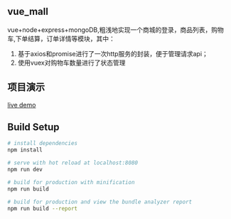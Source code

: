 ## vue_mall
vue+node+express+mongoDB,粗浅地实现一个商城的登录，商品列表，购物车,下单结算，订单详情等模块，其中：
 1) 基于axios和promise进行了一次http服务的封装，便于管理请求api；
 2) 使用vuex对购物车数量进行了状态管理

## 项目演示
[live demo](http://106.15.198.124)

## Build Setup

``` bash
# install dependencies
npm install

# serve with hot reload at localhost:8080
npm run dev

# build for production with minification
npm run build

# build for production and view the bundle analyzer report
npm run build --report
```

